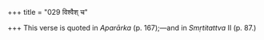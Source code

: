 +++
title = "029 विश्वैश् च"

+++
This verse is quoted in *Aparārka* (p. 167);—and in *Smṛtitattva* II (p.
87.)


